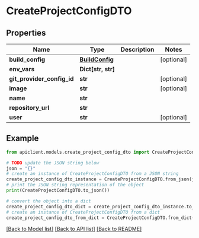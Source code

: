 # CreateProjectConfigDTO


## Properties

Name | Type | Description | Notes
------------ | ------------- | ------------- | -------------
**build_config** | [**BuildConfig**](BuildConfig.md) |  | [optional] 
**env_vars** | **Dict[str, str]** |  | 
**git_provider_config_id** | **str** |  | [optional] 
**image** | **str** |  | [optional] 
**name** | **str** |  | 
**repository_url** | **str** |  | 
**user** | **str** |  | [optional] 

## Example

```python
from apiclient.models.create_project_config_dto import CreateProjectConfigDTO

# TODO update the JSON string below
json = "{}"
# create an instance of CreateProjectConfigDTO from a JSON string
create_project_config_dto_instance = CreateProjectConfigDTO.from_json(json)
# print the JSON string representation of the object
print(CreateProjectConfigDTO.to_json())

# convert the object into a dict
create_project_config_dto_dict = create_project_config_dto_instance.to_dict()
# create an instance of CreateProjectConfigDTO from a dict
create_project_config_dto_from_dict = CreateProjectConfigDTO.from_dict(create_project_config_dto_dict)
```
[[Back to Model list]](../README.md#documentation-for-models) [[Back to API list]](../README.md#documentation-for-api-endpoints) [[Back to README]](../README.md)


